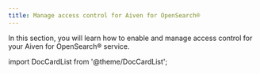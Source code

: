 ```yaml
---
title: Manage access control for Aiven for OpenSearch®
---
```


In this section, you will learn how to enable and manage access control
for your Aiven for OpenSearch® service.

import DocCardList from '@theme/DocCardList';

<DocCardList />
